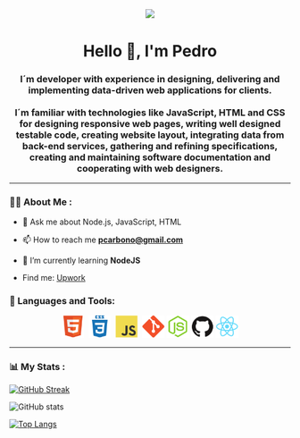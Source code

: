 <div id="header" align="center">
    <img src="https://i.imgur.com/7KMNW6G.jpg" width="200" />
    <h1 align="center">Hello 👋, I'm Pedro</h1>
    <h3 align="center">I´m developer with experience in designing, delivering and implementing data-driven web applications for clients.<br><br>I´m familiar with technologies like JavaScript, HTML and CSS for designing responsive web pages, writing well designed testable code, creating website layout, integrating data from back-end services, gathering and refining specifications, creating and maintaining software documentation and cooperating with web designers.</h3>
</div>

---

### 👨‍💻 About Me :

- 📝 Ask me about Node.js, JavaScript, HTML

- 📫 How to reach me **pcarbono@gmail.com**

- 🌱 I’m currently learning **NodeJS**

- Find me: [Upwork](https://www.upwork.com/freelancers/~01b555054c6036cdbc?viewMode=1)

<div align="left">
    <h3>🔨 Languages and Tools:</h3>
    <div align="center">
        <img src="https://github.com/devicons/devicon/blob/master/icons/html5/html5-original.svg" title="HTML5" alt="HTML" width="40" height="40"/>&nbsp;
        <img src="https://github.com/devicons/devicon/blob/master/icons/css3/css3-plain-wordmark.svg"  title="CSS3" alt="CSS" width="40" height="40"/>&nbsp;
        <img src="https://github.com/devicons/devicon/blob/master/icons/javascript/javascript-original.svg" title="JavaScript" alt="JavaScript" width="40" height="40"/>&nbsp;
       <img src="https://github.com/devicons/devicon/blob/master/icons/git/git-plain.svg" title="Git" **alt="Git" width="40" height="40"/>
      <img src= "https://github.com/devicons/devicon/blob/master/icons/nodejs/nodejs-plain.svg" title="node" **alt="node" width="40" height="40"/>
      <img src= "https://github.com/devicons/devicon/blob/master/icons/github/github-original.svg" title="github" **alt="github" width="40"/>
        <img src= "https://github.com/devicons/devicon/blob/master/icons/react/react-original.svg" title="react" **alt="react" width="40"/>
</div>
  
---

### 📊 My Stats :

[![GitHub Streak](http://github-readme-streak-stats.herokuapp.com?user=pcarbono&theme=onedark)](https://git.io/streak-stats)

![GitHub stats](https://github-readme-stats.vercel.app/api?username=pcarbono&show_icons=true&theme=radical)

[![Top Langs](https://github-readme-stats.vercel.app/api/top-langs/?username=pcarbono&theme=tokyonight)](https://github.com/anuraghazra/github-readme-stats)
